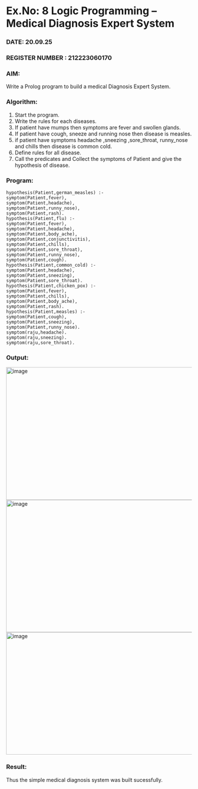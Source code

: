 # Ex.No: 8  Logic Programming –  Medical Diagnosis Expert System
### DATE:   20.09.25                                                                         
### REGISTER NUMBER : 212223060170
### AIM: 
Write a Prolog program to build a medical Diagnosis Expert System.
###  Algorithm:
1. Start the program.
2. Write the rules for each diseases.
3. If patient have mumps then symptoms are fever and swollen glands.
4. If patient have cough, sneeze and running nose then disease is measles.
5. if patient have symptoms headache ,sneezing ,sore_throat, runny_nose and  chills then disease is common cold.
6. Define rules for all disease.
7. Call the predicates and Collect the symptoms of Patient and give the hypothesis of disease.
        

### Program:
```
hypothesis(Patient,german_measles) :-
symptom(Patient,fever),
symptom(Patient,headache),
symptom(Patient,runny_nose),
symptom(Patient,rash).
hypothesis(Patient,flu) :-
symptom(Patient,fever),
symptom(Patient,headache),
symptom(Patient,body_ache),
symptom(Patient,conjunctivitis),
symptom(Patient,chills),
symptom(Patient,sore_throat),
symptom(Patient,runny_nose),
symptom(Patient,cough).
hypothesis(Patient,common_cold) :-
symptom(Patient,headache),
symptom(Patient,sneezing),
symptom(Patient,sore_throat).
hypothesis(Patient,chicken_pox) :-
symptom(Patient,fever),
symptom(Patient,chills),
symptom(Patient,body_ache),
symptom(Patient,rash).
hypothesis(Patient,measles) :-
symptom(Patient,cough),
symptom(Patient,sneezing),
symptom(Patient,runny_nose).
symptom(raju,headache).
symptom(raju,sneezing).
symptom(raju,sore_throat).
```
### Output:
<img width="949" height="359" alt="image" src="https://github.com/user-attachments/assets/91b80fe4-9b95-42f8-9ab3-f49db3131c6c" />
<img width="955" height="358" alt="image" src="https://github.com/user-attachments/assets/508aae2b-f783-4549-a1d1-a3fd04be7eef" />
<img width="953" height="331" alt="image" src="https://github.com/user-attachments/assets/be45cc3d-5433-4912-80dc-3b45f3491068" />

### Result:
Thus the simple medical diagnosis system was built sucessfully.
